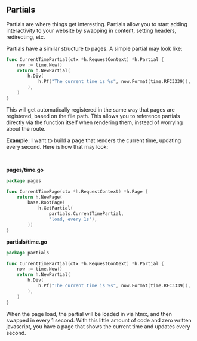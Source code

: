 ## Partials ##

Partials are where things get interesting. Partials allow you to start adding interactivity to your website by swapping in content, setting headers, redirecting, etc.

Partials have a similar structure to pages. A simple partial may look like:

```go
func CurrentTimePartial(ctx *h.RequestContext) *h.Partial {
	now := time.Now()
	return h.NewPartial(
		h.Div(
			h.Pf("The current time is %s", now.Format(time.RFC3339)),
		),
	)
}
```

This will get automatically registered in the same way that pages are registered, based on the file path. This allows you to reference partials directly via the function itself when rendering them, instead of worrying about the route.

**Example:**
I want to build a page that renders the current time, updating every second. Here is how that may look:

<br>

**pages/time.go**

```go
package pages

func CurrentTimePage(ctx *h.RequestContext) *h.Page {
	return h.NewPage(
		base.RootPage(
			h.GetPartial(
				partials.CurrentTimePartial,
				"load, every 1s"),
		))
}
```

**partials/time.go**

```go
package partials

func CurrentTimePartial(ctx *h.RequestContext) *h.Partial {
	now := time.Now()
	return h.NewPartial(
		h.Div(
			h.Pf("The current time is %s", now.Format(time.RFC3339)),
		),
	)
}
```

When the page load, the partial will be loaded in via htmx, and then swapped in every 1 second. With this
little amount of code and zero written javascript, you have a page that shows the current time and updates
every second.

